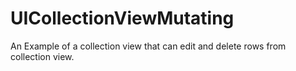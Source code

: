 # UICollectionViewMutating
An Example of a collection view that can edit and delete rows from collection view.

